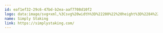 ```yaml
---
id: eaf1ef32-29c6-47bd-b2ea-aaf7708d10f2
logo: data:image/svg+xml,%3Csvg%20width%3D%22200%22%20height%3D%2284%22%20viewBox%3D%220%200%20200%2084%22%20fill%3D%22none%22%20xmlns%3D%22http%3A%2F%2Fwww.w3.org%2F2000%2Fsvg%22%3E%0A%3Cpath%20d%3D%22M47.5332%2052.1165C47.5332%2052.4452%2047.7085%2052.7488%2047.9931%2052.913L64.9144%2062.6824C65.1989%2062.8467%2065.5495%2062.8467%2065.8341%2062.6824L82.7562%2052.9125C83.0408%2052.7483%2083.2161%2052.4446%2083.2161%2052.1159V42.1489C83.2161%2041.8203%2083.0408%2041.5167%2082.7562%2041.3525L78.0995%2038.6635L83.2159%2035.7096V31.1223C83.2159%2030.7936%2083.0406%2030.49%2082.756%2030.3256L65.8349%2020.5563C65.5504%2020.392%2065.1998%2020.392%2064.9152%2020.5563L47.9931%2030.3262C47.7085%2030.4904%2047.5332%2030.7942%2047.5332%2031.1227V41.0897C47.5332%2041.4183%2047.7085%2041.7218%2047.9931%2041.8861L52.6498%2044.575L47.5332%2047.5292V52.1165ZM64.9138%2051.6573C65.1983%2051.8217%2065.5491%2051.8217%2065.8337%2051.6573L69.8064%2049.3632V43.4516L65.8337%2045.7453C65.5491%2045.9095%2065.1985%2045.9095%2064.9139%2045.7453L53.1113%2038.9312C52.8267%2038.7669%2052.6514%2038.4631%2052.6514%2038.1344V34.0782C52.6514%2033.7496%2052.8267%2033.446%2053.1113%2033.2816L64.9152%2026.4666C65.1998%2026.3024%2065.5506%2026.3024%2065.8351%2026.4666L77.6365%2033.2816C77.9211%2033.4458%2078.0964%2033.7496%2078.0964%2034.0781V38.6612L65.836%2031.5813C65.5514%2031.4168%2065.2006%2031.4168%2064.9161%2031.5813L60.9434%2033.8754V39.7869L64.9161%2037.4932C65.2006%2037.329%2065.5512%2037.329%2065.8358%2037.4932L77.6384%2044.3074C77.9229%2044.4716%2078.0982%2044.7754%2078.0982%2045.1041V49.1603C78.0982%2049.4889%2077.9229%2049.7925%2077.6384%2049.957L65.8345%2056.7719C65.55%2056.9361%2065.1991%2056.9361%2064.9145%2056.7719L53.1132%2049.957C52.8286%2049.7925%2052.6533%2049.4889%2052.6533%2049.1605V44.5773L64.9138%2051.6573Z%22%20fill%3D%22%237A8AA0%22%2F%3E%0A%3Cpath%20d%3D%22M89.1134%2034.788H91.3216C91.339%2035.7066%2092.0278%2036.325%2093.406%2036.325C94.7841%2036.325%2095.4902%2035.7066%2095.4902%2034.788C95.4902%2033.7812%2094.4128%2033.5869%2093.1583%2033.3573C91.4098%2033.0393%2089.3433%2032.6683%2089.3433%2029.9832C89.3433%2027.8461%2090.9681%2026.3445%2093.4237%2026.3445C95.8793%2026.3445%2097.416%2027.7753%2097.5039%2029.8948H95.3668C95.3495%2029.0117%2094.6957%2028.3757%2093.4413%2028.3757C92.1868%2028.3757%2091.5337%2029.0645%2091.5337%2029.9124C91.5337%2030.9192%2092.6114%2031.1136%2093.8656%2031.3432C95.6142%2031.6612%2097.6984%2032.032%2097.6984%2034.7171C97.6984%2036.9603%2095.985%2038.356%2093.4061%2038.356C90.8273%2038.356%2089.1664%2036.9961%2089.1134%2034.788Z%22%20fill%3D%22%237A8AA0%22%2F%3E%0A%3Cpath%20d%3D%22M99.1297%2026.8744C99.1297%2026.0619%2099.7123%2025.4612%20100.524%2025.4612C101.337%2025.4612%20101.921%2026.0619%20101.921%2026.8744C101.921%2027.687%20101.337%2028.2701%20100.524%2028.2701C99.7123%2028.2701%2099.1297%2027.6871%2099.1297%2026.8744ZM99.465%2029.4004H101.567V38.1265H99.465V29.4004Z%22%20fill%3D%22%237A8AA0%22%2F%3E%0A%3Cpath%20d%3D%22M103.599%2033.1452C103.599%2030.4074%20105.189%2029.1709%20107.255%2029.1709C108.562%2029.1709%20109.64%2029.7185%20110.276%2030.7428C110.894%2029.7185%20111.971%2029.1709%20113.297%2029.1709C115.363%2029.1709%20116.953%2030.4074%20116.953%2033.1452V38.1266H114.851V33.1452C114.851%2031.7144%20114.109%2031.1315%20113.085%2031.1315C112.061%2031.1315%20111.336%2031.732%20111.336%2033.1452V38.1266H109.234V33.1452C109.234%2031.732%20108.475%2031.1315%20107.467%2031.1315C106.461%2031.1315%20105.701%2031.7144%20105.701%2033.1452V38.1266H103.599V33.1452Z%22%20fill%3D%22%237A8AA0%22%2F%3E%0A%3Cpath%20d%3D%22M118.684%2033.8343C118.684%2031.0081%20120.593%2029.1709%20123.33%2029.1709C126.068%2029.1709%20128.046%2031.0786%20128.046%2033.8518C128.046%2036.8371%20125.821%2038.3562%20123.701%2038.3562C122.447%2038.3562%20121.405%2037.8262%20120.786%2036.8548V41.8537H118.684V33.8343ZM125.927%2033.7636C125.927%2032.2269%20124.885%2031.1317%20123.348%2031.1317C121.812%2031.1317%20120.786%2032.2269%20120.786%2033.7636C120.786%2035.3004%20121.812%2036.3956%20123.348%2036.3956C124.885%2036.3956%20125.927%2035.3005%20125.927%2033.7636Z%22%20fill%3D%22%237A8AA0%22%2F%3E%0A%3Cpath%20d%3D%22M129.725%2025.5852H131.827V38.1269H129.725V25.5852Z%22%20fill%3D%22%237A8AA0%22%2F%3E%0A%3Cpath%20d%3D%22M133.929%2039.0807H136.031C136.385%2039.8933%20137.073%2040.2644%20138.133%2040.2644C139.564%2040.2644%20140.377%2039.5755%20140.377%2037.8798V36.7845C139.847%2037.7386%20138.928%2038.2506%20137.78%2038.2506C135.766%2038.2506%20133.859%2036.9435%20133.859%2033.8346V29.4009H135.961V33.8346C135.961%2035.495%20136.844%2036.2901%20138.169%2036.2901C139.494%2036.2901%20140.377%2035.4599%20140.377%2033.8346V29.4009H142.479V37.8265C142.479%2040.8648%20140.553%2042.0838%20138.133%2042.0838C136.102%2042.0838%20134.423%2041.1475%20133.929%2039.0807Z%22%20fill%3D%22%237A8AA0%22%2F%3E%0A%3Cpath%20d%3D%22M89.113%2053.3267H91.3212C91.3386%2054.2452%2092.0274%2054.8634%2093.4055%2054.8634C94.7837%2054.8634%2095.4899%2054.245%2095.4899%2053.3267C95.4899%2052.3199%2094.4124%2052.1254%2093.158%2051.8959C91.4094%2051.5779%2089.3428%2051.2071%2089.3428%2048.5221C89.3428%2046.3847%2090.9677%2044.8831%2093.4233%2044.8831C95.8789%2044.8831%2097.416%2046.3139%2097.5039%2048.4337H95.3664C95.3491%2047.5504%2094.6953%2046.9145%2093.4408%2046.9145C92.1864%2046.9145%2091.5333%2047.6034%2091.5333%2048.4512C91.5333%2049.4582%2092.6109%2049.6526%2093.8652%2049.882C95.6137%2050.2%2097.6984%2050.5709%2097.6984%2053.2559C97.6984%2055.4992%2095.9846%2056.8947%2093.4057%2056.8947C90.8268%2056.8947%2089.166%2055.5347%2089.113%2053.3267Z%22%20fill%3D%22%237A8AA0%22%2F%3E%0A%3Cpath%20d%3D%22M99.1647%2053.3088V44.8474H101.267V47.939H105.771V49.8465H101.267V53.309C101.267%2054.4749%20101.867%2054.9339%20102.733%2054.9339C103.598%2054.9339%20104.198%2054.4922%20104.198%2053.309V53.0792H106.301V53.309C106.301%2055.7291%20104.853%2056.8947%20102.733%2056.8947C100.613%2056.8947%2099.1647%2055.7288%2099.1647%2053.3088Z%22%20fill%3D%22%237A8AA0%22%2F%3E%0A%3Cpath%20d%3D%22M107.291%2052.3899C107.291%2049.6167%20109.234%2047.7087%20112.007%2047.7087C114.78%2047.7087%20116.653%2049.5635%20116.653%2052.3721V56.6647H114.727V54.9512C114.198%2056.2407%20113.014%2056.8943%20111.636%2056.8943C109.516%2056.8943%20107.291%2055.3752%20107.291%2052.3899ZM114.551%2052.3018C114.551%2050.765%20113.526%2049.6698%20111.989%2049.6698C110.453%2049.6698%20109.41%2050.7649%20109.41%2052.3018C109.41%2053.8386%20110.453%2054.9337%20111.989%2054.9337C113.526%2054.9337%20114.551%2053.8386%20114.551%2052.3018Z%22%20fill%3D%22%237A8AA0%22%2F%3E%0A%3Cpath%20d%3D%22M118.684%2044.123H120.786V51.7538L124.248%2047.9384H126.933L122.835%2052.2131L127.093%2056.6644H124.354L120.786%2052.7254V56.6644H118.684V44.123Z%22%20fill%3D%22%237A8AA0%22%2F%3E%0A%3Cpath%20d%3D%22M128.171%2045.413C128.171%2044.6002%20128.753%2043.9995%20129.566%2043.9995C130.379%2043.9995%20130.962%2044.6002%20130.962%2045.413C130.962%2046.2256%20130.378%2046.8084%20129.566%2046.8084C128.754%2046.8084%20128.171%2046.2255%20128.171%2045.413ZM128.506%2047.9389H130.609V56.665H128.506V47.9389Z%22%20fill%3D%22%237A8AA0%22%2F%3E%0A%3Cpath%20d%3D%22M132.64%2052.125C132.64%2049.2106%20134.371%2047.7087%20136.95%2047.7087C139.529%2047.7087%20141.26%2049.1926%20141.26%2052.125V56.6647H139.158V52.125C139.158%2050.4646%20138.275%2049.6698%20136.95%2049.6698C135.625%2049.6698%20134.742%2050.4646%20134.742%2052.125V56.6647H132.64V52.125Z%22%20fill%3D%22%237A8AA0%22%2F%3E%0A%3Cpath%20d%3D%22M142.938%2057.6185H145.058C145.411%2058.4312%20146.259%2058.8021%20147.372%2058.8021C148.927%2058.8021%20149.898%2058.0777%20149.898%2056.0463V55.2867C149.297%2056.2583%20148.255%2056.7881%20146.948%2056.7881C144.864%2056.7881%20142.638%2055.3927%20142.638%2052.3015C142.638%2049.652%20144.581%2047.7087%20147.337%2047.7087C150.093%2047.7087%20152%2049.5459%20152%2052.3721V55.9758C152%2059.3142%20149.933%2060.6214%20147.372%2060.6214C145.199%2060.6214%20143.486%2059.6854%20142.938%2057.6185ZM149.898%2052.3015C149.898%2050.7649%20148.874%2049.6696%20147.337%2049.6696C145.8%2049.6696%20144.758%2050.7646%20144.758%2052.3015C144.758%2053.8385%20145.8%2054.8275%20147.337%2054.8275C148.874%2054.8275%20149.898%2053.8382%20149.898%2052.3015Z%22%20fill%3D%22%237A8AA0%22%2F%3E%0A%3C%2Fsvg%3E%0A
name: Simply Staking
link: https://simplystaking.com/
---
```

